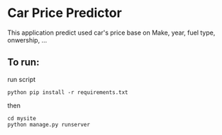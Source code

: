 # Car Price Predictor
This application predict used car's price base on Make, year, fuel type, onwership, ... 

## To run:
run script 
```
python pip install -r requirements.txt
```
then
```
cd mysite
python manage.py runserver
```
